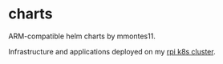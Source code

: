 # charts

ARM-compatible helm charts by mmontes11. 

Infrastructure and applications deployed on my [rpi k8s cluster](https://itnext.io/deploying-a-microservice-oriented-application-to-kubernetes-from-zero-to-production-416a173a8505).
